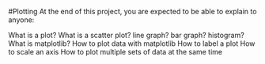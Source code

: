 #Plotting
At the end of this project, you are expected to be able to explain to anyone:

What is a plot?
What is a scatter plot? line graph? bar graph? histogram?
What is matplotlib?
How to plot data with matplotlib
How to label a plot
How to scale an axis
How to plot multiple sets of data at the same time
